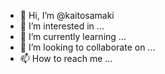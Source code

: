 - 👋 Hi, I’m @kaitosamaki
- 👀 I’m interested in ...
- 🌱 I’m currently learning ...
- 💞️ I’m looking to collaborate on ...
- 📫 How to reach me ...

<!---
kaitosamaki/kaitosamaki is a ✨ special ✨ repository because its `README.md` (this file) appears on your GitHub profile.
You can click the Preview link to take a look at your changes.
--->
